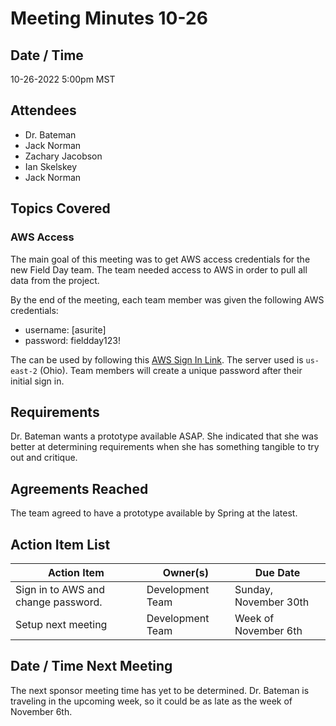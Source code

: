 # Meeting Minutes 10-26

## Date / Time
10-26-2022 5:00pm MST

## Attendees
- Dr. Bateman 
- Jack Norman
- Zachary Jacobson
- Ian Skelskey
- Jack Norman

## Topics Covered

### AWS Access
The main goal of this meeting was to get AWS access credentials for the new Field Day team. The team needed access to AWS in order to pull all data from the project. 

By the end of the meeting, each team member was given the following AWS credentials:

- username: [asurite]
- password: fieldday123!

The can be used by following this [AWS Sign In Link](https://807838845232.signin.aws.amazon.com/console). The server used is `us-east-2` (Ohio). Team members will create a unique password after their initial sign in.

## Requirements

Dr. Bateman wants a prototype available ASAP. She indicated that she was better at determining requirements when she has something tangible to try out and critique.

## Agreements Reached

The team agreed to have a prototype available by Spring at the latest.

## Action Item List

| **Action Item**                     | **Owner(s)**     | **Due Date**          |
| ----------------------------------- | ---------------- | --------------------- |
| Sign in to AWS and change password. | Development Team | Sunday, November 30th |
| Setup next meeting                  | Development Team | Week of November 6th  |

## Date / Time Next Meeting
The next sponsor meeting time has yet to be determined. Dr. Bateman is traveling in the upcoming week, so it could be as late as the week of November 6th.

